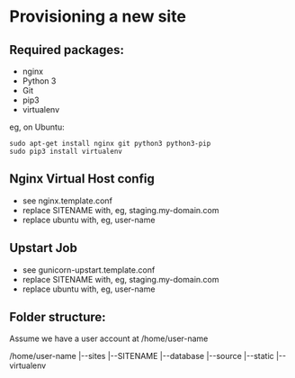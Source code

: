 Provisioning a new site
=======================

## Required packages:

* nginx
* Python 3
* Git
* pip3
* virtualenv

eg, on Ubuntu:

	sudo apt-get install nginx git python3 python3-pip
	sudo pip3 install virtualenv

## Nginx Virtual Host config

* see nginx.template.conf
* replace SITENAME with, eg, staging.my-domain.com
* replace ubuntu with, eg, user-name 

## Upstart Job

* see gunicorn-upstart.template.conf
* replace SITENAME with, eg, staging.my-domain.com
* replace ubuntu with, eg, user-name

## Folder structure:
Assume we have a user account at /home/user-name

/home/user-name
|--sites
   |--SITENAME
      |--database
      |--source
      |--static
      |--virtualenv
